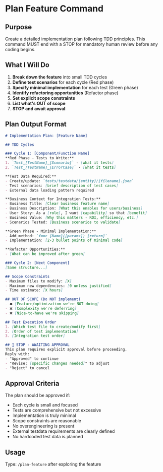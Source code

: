 # Plan Feature Command

## Purpose
Create a detailed implementation plan following TDD principles. This command MUST end with a STOP for mandatory human review before any coding begins.

## What I Will Do
1. **Break down the feature** into small TDD cycles
2. **Define test scenarios** for each cycle (Red phase)
3. **Specify minimal implementation** for each test (Green phase)
4. **Identify refactoring opportunities** (Refactor phase)
5. **Set explicit scope constraints**
6. **List what's OUT of scope**
7. **STOP and await approval**

## Plan Output Format
```markdown
# Implementation Plan: [Feature Name]

## TDD Cycles

### Cycle 1: [Component/Function Name]
**Red Phase - Tests to Write:**
1. `Test_[TestName]_[Scenario]` - [what it tests]
2. `Test_[TestName]_[ErrorCase]` - [what it tests]

**Test Data Required:**
- Create/update: `tests/testdata/[entity]/[filename].json`
- Test scenarios: [brief description of test cases]
- External data loading pattern required

**Business Context for Integration Tests:**
- Business Title: [Clear business feature name]
- Business Description: [What this enables for users/business]
- User Story: As a [role], I want [capability] so that [benefit]
- Business Value: [Why this matters - ROI, efficiency, etc.]
- Scenarios Tested: [Business scenarios to validate]

**Green Phase - Minimal Implementation:**
- Add method: `func [Name]([params]) [return]`
- Implementation: [2-3 bullet points of minimal code]

**Refactor Opportunities:**
- [What can be improved after green]

### Cycle 2: [Next Component]
[Same structure...]

## Scope Constraints
- Maximum files to modify: [X]
- Maximum new dependencies: [0 unless justified]
- Time estimate: [X hours]

## OUT OF SCOPE (Do NOT implement)
- ❌ [Feature/optimization we're NOT doing]
- ❌ [Complexity we're deferring]
- ❌ [Nice-to-have we're skipping]

## Test Execution Order
1. [Which test file to create/modify first]
2. [Order of test implementation]
3. [Integration test order]

## 🛑 STOP - AWAITING APPROVAL
This plan requires explicit approval before proceeding.
Reply with:
- "Approved" to continue
- "Revise: [specific changes needed]" to adjust
- "Reject" to cancel
```

## Approval Criteria
The plan should be approved if:
- Each cycle is small and focused
- Tests are comprehensive but not excessive
- Implementation is truly minimal
- Scope constraints are reasonable
- No overengineering is present
- External testdata requirements are clearly defined
- No hardcoded test data is planned

## Usage
Type: `/plan-feature` after exploring the feature